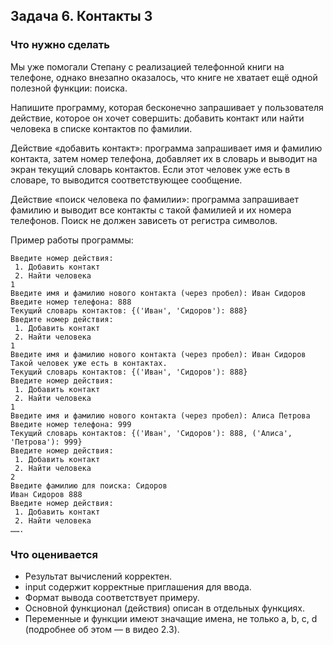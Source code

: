 ## Задача 6. Контакты 3
### Что нужно сделать
Мы уже помогали Степану с реализацией телефонной книги на телефоне, однако внезапно оказалось,
что книге не хватает ещё одной полезной функции: поиска.

Напишите программу, которая бесконечно запрашивает у пользователя действие,
которое он хочет совершить: добавить контакт или найти человека в списке контактов по фамилии.

Действие «добавить контакт»: программа запрашивает имя и фамилию контакта, затем номер телефона,
добавляет их в словарь и выводит на экран текущий словарь контактов. Если этот человек уже есть в словаре,
то выводится соответствующее сообщение.

Действие «поиск человека по фамилии»: программа запрашивает фамилию и выводит все контакты с такой фамилией и их номера телефонов.
Поиск не должен зависеть от регистра символов.

Пример работы программы:
```
Введите номер действия:
 1. Добавить контакт
 2. Найти человека
1
Введите имя и фамилию нового контакта (через пробел): Иван Сидоров
Введите номер телефона: 888
Текущий словарь контактов: {('Иван', 'Сидоров'): 888}
Введите номер действия:
 1. Добавить контакт
 2. Найти человека
1
Введите имя и фамилию нового контакта (через пробел): Иван Сидоров
Такой человек уже есть в контактах.
Текущий словарь контактов: {('Иван', 'Сидоров'): 888}
Введите номер действия:
 1. Добавить контакт
 2. Найти человека
1
Введите имя и фамилию нового контакта (через пробел): Алиса Петрова
Введите номер телефона: 999
Текущий словарь контактов: {('Иван', 'Сидоров'): 888, ('Алиса', 'Петрова'): 999}
Введите номер действия:
 1. Добавить контакт
 2. Найти человека
2
Введите фамилию для поиска: Сидоров
Иван Сидоров 888
Введите номер действия:
 1. Добавить контакт
 2. Найти человека
…….
```
### Что оценивается
- Результат вычислений корректен.
- input содержит корректные приглашения для ввода.
- Формат вывода соответствует примеру.
- Основной функционал (действия) описан в отдельных функциях.
- Переменные и функции имеют значащие имена, не только a, b, c, d (подробнее об этом — в видео 2.3).
